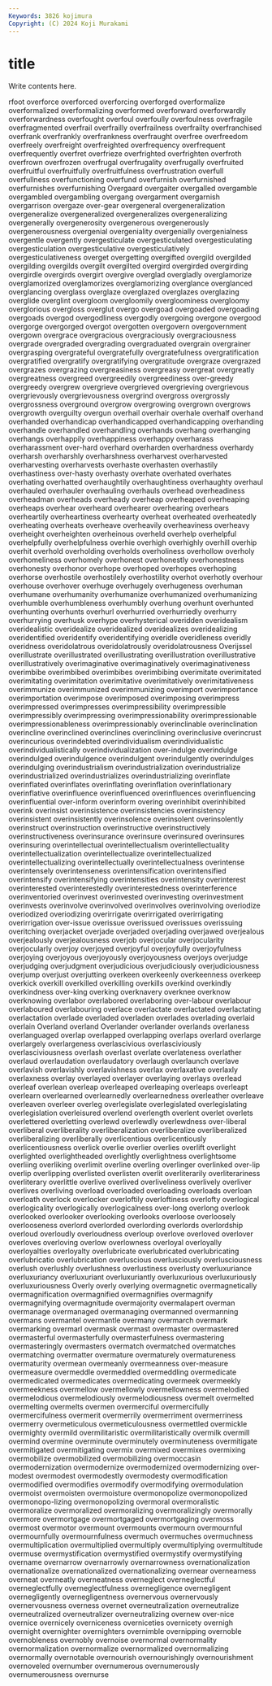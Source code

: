 ```yaml
---
Keywords: 3826 kojimura
Copyright: (C) 2024 Koji Murakami
---
```


# title

Write contents here.



rfoot overforce overforced overforcing
overforged overformalize overformalized overformalizing overformed overforward overforwardly overforwardness overfought overfoul
overfoully overfoulness overfragile overfragmented overfrail overfrailly overfrailness overfrailty overfranchised overfrank
overfrankly overfrankness overfraught overfree overfreedom overfreely overfreight overfreighted overfrequency overfrequent
overfrequently overfret overfrieze overfrighted overfrighten overfroth overfrown overfrozen overfrugal overfrugality
overfrugally overfruited overfruitful overfruitfully overfruitfulness overfrustration overfull overfullness overfunctioning overfund
overfurnish overfurnished overfurnishes overfurnishing Overgaard overgaiter overgalled overgamble overgambled overgambling
overgang overgarment overgarnish overgarrison overgaze over-gear overgeneral overgeneralization overgeneralize overgeneralized
overgeneralizes overgeneralizing overgenerally overgenerosity overgenerous overgenerously overgenerousness overgenial overgeniality overgenially
overgenialness overgentle overgently overgesticulate overgesticulated overgesticulating overgesticulation overgesticulative overgesticulatively overgesticulativeness
overget overgetting overgifted overgild overgilded overgilding overgilds overgilt overgilted overgird
overgirded overgirding overgirdle overgirds overgirt overgive overglad overgladly overglamorize overglamorized
overglamorizes overglamorizing overglance overglanced overglancing overglass overglaze overglazed overglazes overglazing
overglide overglint overgloom overgloomily overgloominess overgloomy overglorious overgloss overglut overgo
overgoad overgoaded overgoading overgoads overgod overgodliness overgodly overgoing overgone overgood
overgorge overgorged overgot overgotten overgovern overgovernment overgown overgrace overgracious overgraciously
overgraciousness overgrade overgraded overgrading overgraduated overgrain overgrainer overgrasping overgrateful overgratefully
overgratefulness overgratification overgratified overgratify overgratifying overgratitude overgraze overgrazed overgrazes overgrazing
overgreasiness overgreasy overgreat overgreatly overgreatness overgreed overgreedily overgreediness over-greedy overgreedy
overgrew overgrieve overgrieved overgrieving overgrievous overgrievously overgrievousness overgrind overgross overgrossly
overgrossness overground overgrow overgrowing overgrown overgrows overgrowth overguilty overgun overhail
overhair overhale overhalf overhand overhanded overhandicap overhandicapped overhandicapping overhanding overhandle
overhandled overhandling overhands overhang overhanging overhangs overhappily overhappiness overhappy overharass
overharassment over-hard overhard overharden overhardness overhardy overharsh overharshly overharshness overharvest
overharvested overharvesting overharvests overhaste overhasten overhastily overhastiness over-hasty overhasty overhate
overhated overhates overhating overhatted overhaughtily overhaughtiness overhaughty overhaul overhauled overhauler
overhauling overhauls overhead overheadiness overheadman overheads overheady overheap overheaped overheaping
overheaps overhear overheard overhearer overhearing overhears overheartily overheartiness overhearty overheat
overheated overheatedly overheating overheats overheave overheavily overheaviness overheavy overheight overheighten
overheinous overheld overhelp overhelpful overhelpfully overhelpfulness overhie overhigh overhighly overhill
overhip overhit overhold overholding overholds overholiness overhollow overholy overhomeliness overhomely
overhonest overhonestly overhonestness overhonesty overhonor overhope overhoped overhopes overhoping overhorse
overhostile overhostilely overhostility overhot overhotly overhour overhouse overhover overhuge overhugely
overhugeness overhuman overhumane overhumanity overhumanize overhumanized overhumanizing overhumble overhumbleness overhumbly
overhung overhunt overhunted overhunting overhunts overhurl overhurried overhurriedly overhurry overhurrying
overhusk overhype overhysterical overidden overidealism overidealistic overidealize overidealized overidealizes overidealizing
overidentified overidentify overidentifying overidle overidleness overidly overidness overidolatrous overidolatrously overidolatrousness
Overijssel overillustrate overillustrated overillustrating overillustration overillustrative overillustratively overimaginative overimaginatively overimaginativeness
overimbibe overimbibed overimbibes overimbibing overimitate overimitated overimitating overimitation overimitative overimitatively
overimitativeness overimmunize overimmunized overimmunizing overimport overimportance overimportation overimpose overimposed overimposing
overimpress overimpressed overimpresses overimpressibility overimpressible overimpressibly overimpressing overimpressionability overimpressionable overimpressionableness
overimpressionably overinclinable overinclination overincline overinclined overinclines overinclining overinclusive overincrust overincurious
overindebted overindividualism overindividualistic overindividualistically overindividualization over-indulge overindulge overindulged overindulgence overindulgent
overindulgently overindulges overindulging overindustrialism overindustrialization overindustrialize overindustrialized overindustrializes overindustrializing overinflate
overinflated overinflates overinflating overinflation overinflationary overinflative overinfluence overinfluenced overinfluences overinfluencing
overinfluential over-inform overinform overing overinhibit overinhibited overink overinsist overinsistence overinsistencies
overinsistency overinsistent overinsistently overinsolence overinsolent overinsolently overinstruct overinstruction overinstructive overinstructively
overinstructiveness overinsurance overinsure overinsured overinsures overinsuring overintellectual overintellectualism overintellectuality overintellectualization
overintellectualize overintellectualized overintellectualizing overintellectually overintellectualness overintense overintensely overintenseness overintensification overintensified
overintensify overintensifying overintensities overintensity overinterest overinterested overinterestedly overinterestedness overinterference overinventoried
overinvest overinvested overinvesting overinvestment overinvests overinvolve overinvolved overinvolves overinvolving overiodize
overiodized overiodizing overirrigate overirrigated overirrigating overirrigation over-issue overissue overissued overissues
overissuing overitching overjacket overjade overjaded overjading overjawed overjealous overjealously overjealousness
overjob overjocular overjocularity overjocularly overjoy overjoyed overjoyful overjoyfully overjoyfulness overjoying
overjoyous overjoyously overjoyousness overjoys overjudge overjudging overjudgment overjudicious overjudiciously overjudiciousness
overjump overjust overjutting overkeen overkeenly overkeenness overkeep overkick overkill overkilled
overkilling overkills overkind overkindly overkindness over-king overking overknavery overknee overknow
overknowing overlabor overlabored overlaboring over-labour overlabour overlaboured overlabouring overlace overlactate
overlactated overlactating overlactation overlade overladed overladen overlades overlading overlaid overlain
Overland overland Overlander overlander overlands overlaness overlanguaged overlap overlapped overlapping
overlaps overlard overlarge overlargely overlargeness overlascivious overlasciviously overlasciviousness overlash overlast
overlate overlateness overlather overlaud overlaudation overlaudatory overlaugh overlaunch overlave overlavish
overlavishly overlavishness overlax overlaxative overlaxly overlaxness overlay overlayed overlayer overlaying
overlays overlead overleaf overlean overleap overleaped overleaping overleaps overleapt overlearn
overlearned overlearnedly overlearnedness overleather overleave overleaven overleer overleg overlegislate overlegislated
overlegislating overlegislation overleisured overlend overlength overlent overlet overlets overlettered overletting
overlewd overlewdly overlewdness over-liberal overliberal overliberality overliberalization overliberalize overliberalized overliberalizing
overliberally overlicentious overlicentiously overlicentiousness overlick overlie overlier overlies overlift overlight
overlighted overlightheaded overlightly overlightness overlightsome overliing overliking overlimit overline overling
overlinger overlinked over-lip overlip overlipping overlisted overlisten overlit overliterarily overliterariness
overliterary overlittle overlive overlived overliveliness overlively overliver overlives overliving overload
overloaded overloading overloads overloan overloath overlock overlocker overloftily overloftiness overlofty
overlogical overlogicality overlogically overlogicalness over-long overlong overlook overlooked overlooker overlooking
overlooks overloose overloosely overlooseness overlord overlorded overlording overlords overlordship overloud
overloudly overloudness overloup overlove overloved overlover overloves overloving overlow overlowness
overloyal overloyally overloyalties overloyalty overlubricate overlubricated overlubricating overlubricatio overlubrication overluscious
overlusciously overlusciousness overlush overlushly overlushness overlustiness overlusty overluxuriance overluxuriancy overluxuriant
overluxuriantly overluxurious overluxuriously overluxuriousness Overly overly overlying overmagnetic overmagnetically overmagnification
overmagnified overmagnifies overmagnify overmagnifying overmagnitude overmajority overmalapert overman overmanage overmanaged
overmanaging overmanned overmanning overmans overmantel overmantle overmany overmarch overmark overmarking
overmarl overmask overmast overmaster overmastered overmasterful overmasterfully overmasterfulness overmastering overmasteringly
overmasters overmatch overmatched overmatches overmatching overmatter overmature overmaturely overmatureness overmaturity
overmean overmeanly overmeanness over-measure overmeasure overmeddle overmeddled overmeddling overmedicate overmedicated
overmedicates overmedicating overmeek overmeekly overmeekness overmellow overmellowly overmellowness overmelodied overmelodious
overmelodiously overmelodiousness overmelt overmelted overmelting overmelts overmen overmerciful overmercifully overmercifulness
overmerit overmerrily overmerriment overmerriness overmerry overmeticulous overmeticulousness overmettled overmickle overmighty
overmild overmilitaristic overmilitaristically overmilk overmill overmind overmine overminute overminutely overminuteness
overmitigate overmitigated overmitigating overmix overmixed overmixes overmixing overmobilize overmobilized overmobilizing
overmoccasin overmodernization overmodernize overmodernized overmodernizing over-modest overmodest overmodestly overmodesty overmodification
overmodified overmodifies overmodify overmodifying overmodulation overmoist overmoisten overmoisture overmonopolize overmonopolized
overmonopo-lizing overmonopolizing overmoral overmoralistic overmoralize overmoralized overmoralizing overmoralizingly overmorally overmore
overmortgage overmortgaged overmortgaging overmoss overmost overmotor overmount overmounts overmourn overmournful
overmournfully overmournfulness overmuch overmuches overmuchness overmultiplication overmultiplied overmultiply overmultiplying overmultitude
overmuse overmystification overmystified overmystify overmystifying overname overnarrow overnarrowly overnarrowness overnationalization
overnationalize overnationalized overnationalizing overnear overnearness overneat overneatly overneatness overneglect overneglectful
overneglectfully overneglectfulness overnegligence overnegligent overnegligently overnegligentness overnervous overnervously overnervousness overness
overnet overneutralization overneutralize overneutralized overneutralizer overneutralizing overnew over-nice overnice overnicely
overniceness overniceties overnicety overnigh overnight overnighter overnighters overnimble overnipping overnoble
overnobleness overnobly overnoise overnormal overnormality overnormalization overnormalize overnormalized overnormalizing overnormally
overnotable overnourish overnourishingly overnourishment overnoveled overnumber overnumerous overnumerously overnumerousness overnurse
